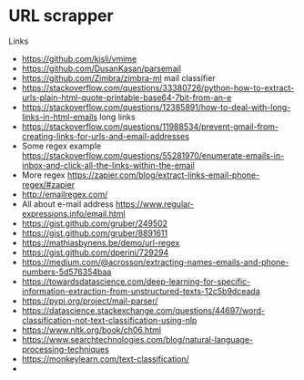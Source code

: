# URL scrapper


Links

* https://github.com/kisli/vmime
* https://github.com/DusanKasan/parsemail
* https://github.com/Zimbra/zimbra-ml  mail classifier
* https://stackoverflow.com/questions/33380726/python-how-to-extract-urls-plain-html-quote-printable-base64-7bit-from-an-e
* https://stackoverflow.com/questions/12385891/how-to-deal-with-long-links-in-html-emails  long links
* https://stackoverflow.com/questions/11988534/prevent-gmail-from-creating-links-for-urls-and-email-addresses 
* Some regex example https://stackoverflow.com/questions/55281970/enumerate-emails-in-inbox-and-click-all-the-links-within-the-email
* More regex https://zapier.com/blog/extract-links-email-phone-regex/#zapier
* http://emailregex.com/
* All about e-mail address https://www.regular-expressions.info/email.html
* https://gist.github.com/gruber/249502
* https://gist.github.com/gruber/8891611
* https://mathiasbynens.be/demo/url-regex
* https://gist.github.com/dperini/729294
* https://medium.com/@acrosson/extracting-names-emails-and-phone-numbers-5d576354baa
* https://towardsdatascience.com/deep-learning-for-specific-information-extraction-from-unstructured-texts-12c5b9dceada
* https://pypi.org/project/mail-parser/
* https://datascience.stackexchange.com/questions/44697/word-classification-not-text-classification-using-nlp
* https://www.nltk.org/book/ch06.html
* https://www.searchtechnologies.com/blog/natural-language-processing-techniques
* https://monkeylearn.com/text-classification/
* 

